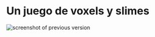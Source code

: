 # Un juego de voxels y slimes

![screenshot of previous version](https://github.com/user-attachments/assets/56bbe4c3-f657-4dce-bfe5-5997d710a934)
